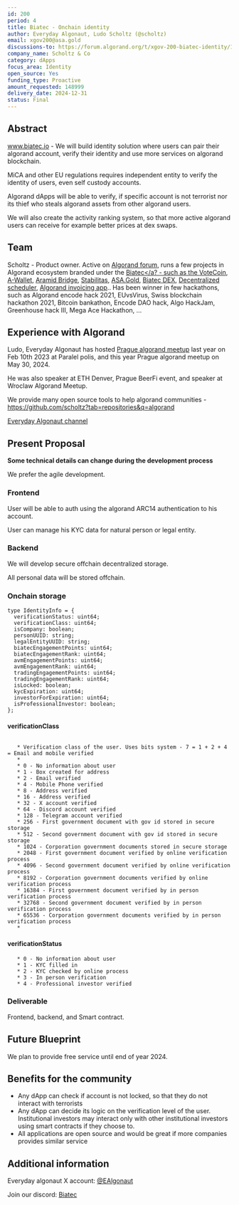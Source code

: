 ```yaml
---
id: 200
period: 4
title: Biatec - Onchain identity
author: Everyday Algonaut, Ludo Scholtz (@scholtz)
email: xgov200@asa.gold
discussions-to: https://forum.algorand.org/t/xgov-200-biatec-identity/11871
company_name: Scholtz & Co
category: dApps
focus_area: Identity
open_source: Yes
funding_type: Proactive
amount_requested: 148999
delivery_date: 2024-12-31
status: Final
---
```


## Abstract

<a href="https://www.biatec.io">www.biatec.io</a> - We will build identity solution where users can pair their algorand account, verify their identity and use more services on algorand blockchain.

MiCA and other EU regulations requires independent entity to verify the identity of users, even self custody accounts. 

Algorand dApps will be able to verify, if specific account is not terrorist nor its thief who steals algorand assets from other algorand users.

We will also create the activity ranking system, so that more active algorand users can receive for example better prices at dex swaps.

## Team

Scholtz - Product owner. Active on <a href="https://forum.algorand.org/u/scholtz/summary">Algorand forum</a>, runs a few projects in Algorand ecosystem branded under the <a href="https://www.biatec.io">Biatec</a? - such as the <a href="https://www.vote-coin.com">VoteCoin</a>, <a href="https://www.a-wallet.net">A-Wallet</a>, <a href="https://aramid.finance">Aramid Bridge</a>, <a href="https://stabilitas.finance">Stabilitas</a>, <a href="https://www.asa.gold">ASA.Gold</a>, <a href="https://dex.biatec.io">Biatec DEX</a>, <a href="https://scheduler.biatec.io">Decentralized scheduler</a>, <a href="https://accounting.biatec.io">Algorand invoicing app</a>.. Has been winner in few hackathons, such as Algorand encode hack 2021, EUvsVirus, Swiss blockchain hackathon 2021, Bitcoin bankathon, Encode DAO hack, Algo HackJam, Greenhouse hack III, Mega Ace Hackathon, ...

## Experience with Algorand

Ludo, Everyday Algonaut has hosted <a href="https://ipfs.algonode.xyz/ipfs/bafkreiaj4rlaca657ldkpmdrhncr5u37f4wlx26mynci4gztzy3ym3ecfq">Prague algorand meetup</a> last year on Feb 10th 2023 at Paralel polis, and this year Prague algorand meetup on May 30, 2024. 

He was also speaker at ETH Denver, Prague BeerFi event, and speaker at Wroclaw Algorand Meetup.

We provide many open source tools to help algorand communities - https://github.com/scholtz?tab=repositories&q=algorand

<a href="https://youtube.com/@EverydayAlgonaut">Everyday Algonaut channel</a>

## Present Proposal

**Some technical details can change during the development process**

We prefer the agile development.

### Frontend

User will be able to auth using the algorand ARC14 authentication to his account.

User can manage his KYC data for natural person or legal entity.

### Backend

We will develop secure offchain decentralized storage.

All personal data will be stored offchain.

### Onchain storage

```
type IdentityInfo = {
  verificationStatus: uint64;
  verificationClass: uint64;
  isCompany: boolean;
  personUUID: string;
  legalEntityUUID: string;
  biatecEngagementPoints: uint64;
  biatecEngagementRank: uint64;
  avmEngagementPoints: uint64;
  avmEngagementRank: uint64;
  tradingEngagementPoints: uint64;
  tradingEngagementRank: uint64;
  isLocked: boolean;
  kycExpiration: uint64;
  investorForExpiration: uint64;
  isProfessionalInvestor: boolean;
};
```

#### verificationClass
```

   * Verification class of the user. Uses bits system - 7 = 1 + 2 + 4 = Email and mobile verified
   *
   * 0 - No information about user
   * 1 - Box created for address
   * 2 - Email verified
   * 4 - Mobile Phone verified
   * 8 - Address verified
   * 16 - Address verified
   * 32 - X account verified
   * 64 - Discord account verified
   * 128 - Telegram account verified
   * 256 - First government document with gov id stored in secure storage
   * 512 - Second government document with gov id stored in secure storage
   * 1024 - Corporation government documents stored in secure storage
   * 2048 - First government document verified by online verification process
   * 4096 - Second government document verified by online verification process
   * 8192 - Corporation government documents verified by online verification process
   * 16384 - First government document verified by in person verification process
   * 32768 - Second government document verified by in person verification process
   * 65536 - Corporation government documents verified by in person verification process
   *
```

#### verificationStatus
```
   * 0 - No information about user
   * 1 - KYC filled in
   * 2 - KYC checked by online process
   * 3 - In person verification
   * 4 - Professional investor verified
```

### Deliverable

Frontend, backend, and Smart contract.

## Future Blueprint

We plan to provide free service until end of year 2024.

## Benefits for the community

- Any dApp can check if account is not locked, so that they do not interact with terrorists
- Any dApp can decide its logic on the verification level of the user. Institutional investors may interact only with other institutional investors using smart contracts if they choose to.
- All applications are open source and would be great if more companies provides similar service

## Additional information

Everyday algonaut X account: <a href="https://twitter.com/EAlgonaut">@EAlgonaut</a>

Join our discord: <a href="https://discord.gg/4ahhYpPnWq">Biatec</a>
